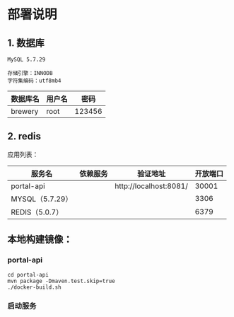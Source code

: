 # 部署说明

## 1. 数据库

    MySQL 5.7.29

    存储引擎：INNODB
    字符集编码：utf8mb4


| 数据库名    | 用户名  | 密码   |
|---------|------| ------ |
| brewery | root | 123456 |


## 2. redis




应用列表：

| 服务名                  | 依赖服务 | 验证地址                   | 开放端口  |
|----------------------|------|------------------------|-------|
| portal-api           |      | http://localhost:8081/ | 30001 |
| MYSQL（5.7.29）        |      |                        | 3306  |
| REDIS（5.0.7）         |      |                        | 6379  |


## 本地构建镜像：

### portal-api
    
    cd portal-api
    mvn package -Dmaven.test.skip=true
    ./docker-build.sh


### 启动服务

    
